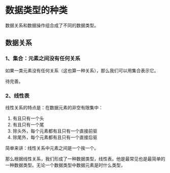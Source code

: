 # 数据类型的种类

数据关系和数据操作组合成了不同的数据类型。

## 数据关系

### 1、集合：元素之间没有任何关系

如果一类元素没有任何关系（这也算一种关系），那么我们可以用集合表示它。

待完善。

### 2、线性表

线性关系的特点是：在数据元素的非空有限集中：

1. 有且只有一个头
2. 有且只有一个尾
3. 除头外，每个元素都有且只有一个直接前驱
4. 除尾外，每个元素都有且只有一个直接后驱

简单来讲：线性关系中元素之间是一个挨一个。

那么根据线性关系，我们形成了一种数据类型，线性表。他是最常见也是最简单的一种数据类型。无论一个数据类型中数据元素是时什么类型，



